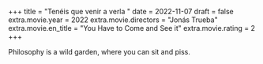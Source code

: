 +++
title = "Tenéis que venir a verla "
date = 2022-11-07
draft = false
extra.movie.year = 2022
extra.movie.directors = "Jonás Trueba"
extra.movie.en_title = "You Have to Come and See it"
extra.movie.rating = 2
+++

Philosophy is a wild garden, where you can sit and piss.<!-- more -->
